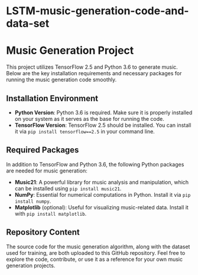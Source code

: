 # LSTM-music-generation-code-and-data-set
# Music Generation Project

This project utilizes TensorFlow 2.5 and Python 3.6 to generate music. Below are the key installation requirements and necessary packages for running the music generation code smoothly.

## Installation Environment

- **Python Version**: Python 3.6 is required. Make sure it is properly installed on your system as it serves as the base for running the code.
- **TensorFlow Version**: TensorFlow 2.5 should be installed. You can install it via `pip install tensorflow==2.5` in your command line.

## Required Packages

In addition to TensorFlow and Python 3.6, the following Python packages are needed for music generation:

- **Music21**: A powerful library for music analysis and manipulation, which can be installed using `pip install music21`.
- **NumPy**: Essential for numerical computations in Python. Install it via `pip install numpy`.
- **Matplotlib** (optional): Useful for visualizing music-related data. Install it with `pip install matplotlib`.

## Repository Content

The source code for the music generation algorithm, along with the dataset used for training, are both uploaded to this GitHub repository. Feel free to explore the code, contribute, or use it as a reference for your own music generation projects.    
